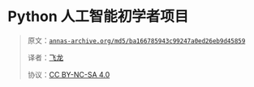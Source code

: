 # Python 人工智能初学者项目

> 原文：[`annas-archive.org/md5/ba166785943c99247a0ed26eb9d45859`](https://annas-archive.org/md5/ba166785943c99247a0ed26eb9d45859)
> 
> 译者：[飞龙](https://github.com/wizardforcel)
> 
> 协议：[CC BY-NC-SA 4.0](http://creativecommons.org/licenses/by-nc-sa/4.0/)
